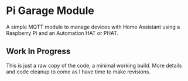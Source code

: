 # Pi Garage Module

A simple MQTT module to manage devices with Home Assistant using a Raspberry Pi
and an Automation HAT or PHAT.

## Work In Progress

This is just a raw copy of the code, a minimal working build. More details and
code cleanup to come as I have time to make revisions.